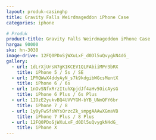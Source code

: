 ```yaml
---
layout: produk-casinghp
title: Gravity Falls Weirdmageddon iPhone Case
categories: iphone

# Produk
product-title: Gravity Falls Weirdmageddon iPhone Case
harga: 90000
sku: hn-3030
image-drive: 12FQ0PDoSjWXuLxF_d0Dl5uQvygkN4dG_
gallery:
  - url: 1dLrXjUrsN7gK1KCEV1QLFAbiiMPr3bRX
    title: iPhone 5 / 5s / SE
  - url: 1PRQWwX4ddyAyN_s7k9kdgibWGcsMentX
    title: iPhone 6 / 6s
  - url: 1nOvSNfxRrzItuhXpjdJf4aHv5OicAysG
    title: iPhone 6 Plus / 6s Plus
  - url: 1IOzE2yukvBQ4UVVYGM-bYB_UNmQFY6br
    title: iPhone 7 / 8
  - url: 1y0yFwSfsWYsQrzcZk_smpgAAAwXGmaVB
    title: iPhone 7 Plus / 8 Plus
  - url: 12FQ0PDoSjWXuLxF_d0Dl5uQvygkN4dG_
    title: iPhone X
---
```

